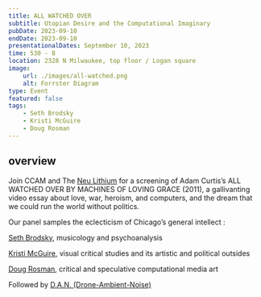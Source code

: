 ```yaml
---
title: ALL WATCHED OVER
subtitle: Utopian Desire and the Computational Imaginary
pubDate: 2023-09-10
endDate: 2023-09-10
presentationalDates: September 10, 2023
time: 530 - 8
location: 2328 N Milwaukee, top floor / Logan square
image:
    url: ./images/all-watched.png
    alt: Forrster Diagram
type: Event
featured: false
tags:
    - Seth Brodsky
    - Kristi McGuire
    - Doug Rosman
---
```


## overview

Join CCAM and The [Neu Lithium](https://lithium.gallery/) for a screening of Adam Curtis’s ALL WATCHED OVER BY MACHINES OF LOVING GRACE (2011), a gallivanting video essay about love, war, heroism, and computers, and the dream that we could run the world without politics.

Our panel samples the eclecticism of Chicago’s general intellect :

[Seth Brodsky](https://music.uchicago.edu/people/seth-brodsky), musicology and psychoanalysis

[Kristi McGuire](https://falseflags.institute/about/), visual critical studies and its artistic and political outsides

[Doug Rosman](https://dougrosman.com/), critical and speculative computational media art

Followed by [D.A.N. (Drone-Ambient-Noise)](https://droneambientnoise.live/)
